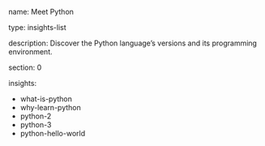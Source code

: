 name: Meet Python

type: insights-list

description: Discover the Python language’s versions and its programming environment.

section: 0

insights:
  - what-is-python
  - why-learn-python
  - python-2
  - python-3
  - python-hello-world
